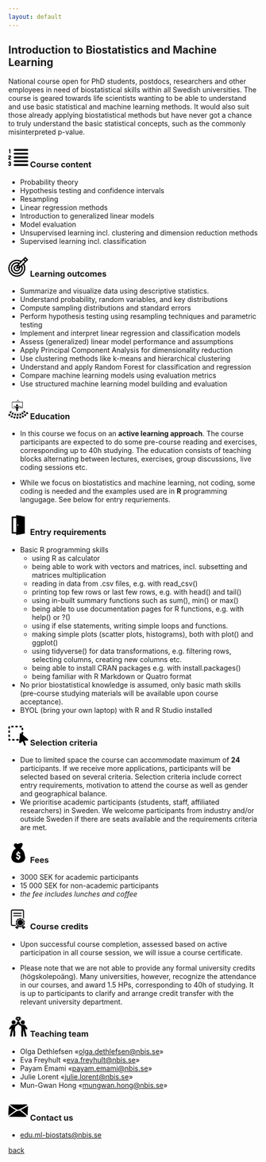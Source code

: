 ```yaml
---
layout: default
---
```



## Introduction to Biostatistics and Machine Learning

National course open for PhD students, postdocs, researchers and other employees in need of biostatistical skills within all Swedish universities. The course is geared towards life scientists wanting to be able to understand and use basic statistical and machine learning methods. It would also suit those already applying biostatistical methods but have never got a chance to truly understand the basic statistical concepts, such as the commonly misinterpreted p-value.

### <img border="0" src="assets/icons/content.svg" width="40" height="40"> Course content
- Probability theory
- Hypothesis testing and confidence intervals
- Resampling
- Linear regression methods
- Introduction to generalized linear models
- Model evaluation
- Unsupervised learning incl. clustering and dimension reduction methods
- Supervised learning incl. classification

### <img border="0" src="assets/icons/outcome.svg" width="40" height="40"> Learning outcomes
- Summarize and visualize data using descriptive statistics.
- Understand probability, random variables, and key distributions
- Compute sampling distributions and standard errors
- Perform hypothesis testing using resampling techniques and parametric testing
- Implement and interpret linear regression and classification models
- Assess (generalized) linear model performance and assumptions
- Apply Principal Component Analysis for dimensionality reduction
- Use clustering methods like k-means and hierarchical clustering
- Understand and apply Random Forest for classification and regression
- Compare machine learning models using evaluation metrics
- Use structured machine learning model building and evaluation

### <img border="0" src="assets/icons/education.svg" width="40" height="40"> Education
- In this course we focus on an **active learning approach**. The course participants are expected to do some pre-course reading and exercises, corresponding up to 40h studying. The education consists of teaching blocks alternating between lectures, exercises, group discussions, live coding sessions etc.

- While we focus on biostatistics and machine learning, not coding, some coding is needed and the examples used are in **R** programming langugage. See below for entry requriements.

### <img border="0" src="assets/icons/enter.svg" width="40" height="40"> Entry requirements
- Basic R programming skills
    - using R as calculator
    - being able to work with vectors and matrices, incl. subsetting and matrices multiplication 
    - reading in data from .csv files, e.g. with read_csv()
    - printing top few rows or last few rows, e.g. with head() and tail()
    - using in-built summary functions such as sum(), min() or max()
    - being able to use documentation pages for R functions, e.g. with help() or ?()
    - using if else statements, writing simple loops and functions.
    - making simple plots (scatter plots, histograms), both with plot() and ggplot()
    - using tidyverse() for data transformations, e.g. filtering rows, selecting columns, creating new columns etc. 
    - being able to install CRAN packages e.g. with install.packages()
    - being familiar with R Markdown or Quatro format
- No prior biostatistical knowledge is assumed, only basic math skills (pre-course studying materials will be available upon course acceptance). 
- BYOL (bring your own laptop) with R and R Studio installed

### <img border="0" src="assets/icons/selection.svg" width="40" height="40"> Selection criteria

- Due to limited space the course can accommodate maximum of **24** participants. If we receive more applications, participants will be selected based on several criteria. Selection criteria include correct entry requirements, motivation to attend the course as well as gender and geographical balance.
- We prioritise academic participants (students, staff, affiliated researchers) in Sweden. We welcome participants from industry and/or outside Sweden if there are seats available and the requirements criteria are met.

### <img border="0" src="assets/icons/fees.svg" width="40" height="40"> Fees

- 3000 SEK for academic participants
- 15 000 SEK for non-academic participants
- *the fee includes lunches and coffee*

### <img border="0" src="assets/icons/diploma.svg" width="40" height="40"> Course credits

- Upon successful course completion, assessed based on active participation in all course session, we will issue a course certificate.

- Please note that we are not able to provide any formal university credits (högskolepoäng). Many universities, however, recognize the attendance in our courses, and award 1.5 HPs, corresponding to 40h of studying. It is up to participants to clarify and arrange credit transfer with the relevant university department.

### <img border="0" src="assets/icons/team.svg" width="40" height="40"> Teaching team
- Olga Dethlefsen «olga.dethlefsen@nbis.se»
- Eva Freyhult «eva.freyhult@nbis.se»
- Payam Emami «payam.emami@nbis.se»
- Julie Lorent «julie.lorent@nbis.se»
- Mun-Gwan Hong «mungwan.hong@nbis.se»

### <img border="0" src="assets/icons/email.svg" width="40" height="40"> Contact us
- edu.ml-biostats@nbis.se

[back](./)
